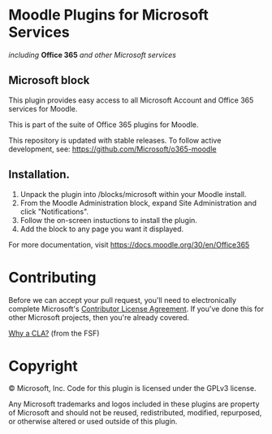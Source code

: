 # Moodle Plugins for Microsoft Services
*including* **Office 365** *and other Microsoft services*

## Microsoft block

This plugin provides easy access to all Microsoft Account and Office 365 services for Moodle.

This is part of the suite of Office 365 plugins for Moodle.

This repository is updated with stable releases. To follow active development, see: https://github.com/Microsoft/o365-moodle

## Installation.

1. Unpack the plugin into /blocks/microsoft within your Moodle install.
2. From the Moodle Administration block, expand Site Administration and click "Notifications".
3. Follow the on-screen instuctions to install the plugin.
4. Add the block to any page you want it displayed.

For more documentation, visit https://docs.moodle.org/30/en/Office365

# Contributing

Before we can accept your pull request, you'll need to electronically complete Microsoft's [Contributor License Agreement](https://cla.microsoft.com/). If you've done this for other Microsoft projects, then you're already covered.

[Why a CLA?](https://www.gnu.org/licenses/why-assign.html) (from the FSF)

# Copyright

&copy; Microsoft, Inc.  Code for this plugin is licensed under the GPLv3 license.

Any Microsoft trademarks and logos included in these plugins are property of Microsoft and should not be reused, redistributed, modified, repurposed, or otherwise altered or used outside of this plugin.